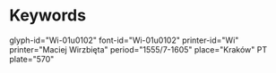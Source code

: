 # Keywords
glyph-id="Wi-01u0102"
font-id="Wi-01u0102"
printer-id="Wi"
printer="Maciej Wirzbięta"
period="1555/7-1605"
place="Kraków"
PT plate="570"
